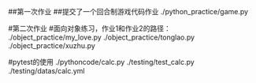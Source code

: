 ##第一次作业
##提交了一个回合制游戏代码作业
./python_practice/game.py



#第二次作业
#面向对象练习，作业1和作业2的路径：
./object_practice/my_love.py
./object_practice/tonglao.py
./object_practice/xuzhu.py


#pytest的使用
./pythoncode/calc.py
./testing/test_calc.py
./testing/datas/calc.yml

